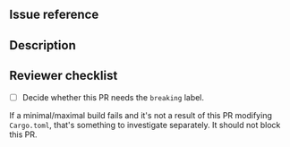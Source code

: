 ## Issue reference

<!-- Add an issue reference if relevant. -->
<!-- Feature PRs should always have an issue and discussion first. -->
<!-- An issue reference usually looks like this: Closes #123 -->

## Description

## Reviewer checklist

<!-- Please keep this section as is. It is for reviewers. -->

- [ ] Decide whether this PR needs the `breaking` label.

If a minimal/maximal build fails and it's not a result of this PR modifying `Cargo.toml`, that's something to investigate separately. It should not block this PR.

